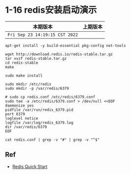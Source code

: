 # 1-16 redis安装启动演示

|本期版本|上期版本
|:---:|:---:|
`Fri Sep 23 14:19:15 CST 2022` |

```
apt-get install -y build-essential pkg-config net-tools
```

```
wget http://download.redis.io/redis-stable.tar.gz
tar xvzf redis-stable.tar.gz
cd redis-stable
make

sudo make install
```

```
sudo mkdir /etc/redis
sudo mkdir -p /var/redis/6379

```

```
# sudo cp redis.conf /etc/redis/6379.conf
sudo tee -a /etc/redis/6379.conf > /dev/null <<EOF
daemonize yes
pidfile /var/run/redis_6379.pid
port 6379
loglevel notice
logfile /var/log/redis_6379.log
dir /var/redis/6379
EOF
```

```
cat redis.conf | grep -v "#" | grep -v "^$"
```


## Ref

* [Redis Quick Start](https://redis.io/topics/quickstart)